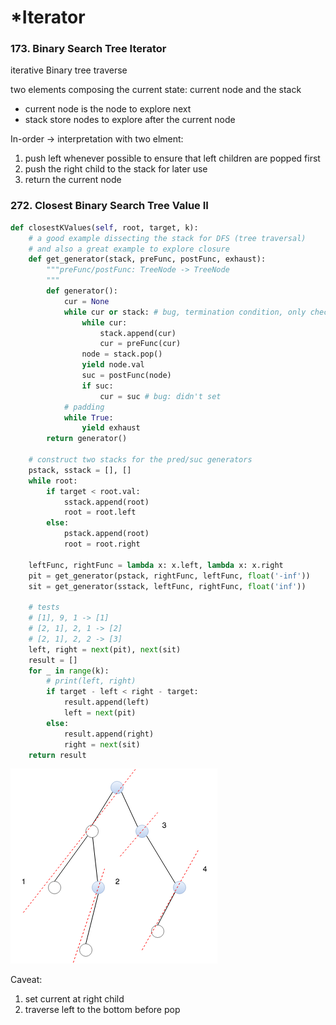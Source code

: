 # \*Iterator

### **173. Binary Search Tree Iterator**

iterative Binary tree traverse

two elements composing the current state: current node and the stack

* current node is the node to explore next
* stack store nodes to explore after the current node

In-order -&gt; interpretation with two elment:

1. push left whenever possible to ensure that left children are popped first
2. push the right child to the stack for later use
3. return the current node



### 272. Closest Binary Search Tree Value II

```python
def closestKValues(self, root, target, k):
    # a good example dissecting the stack for DFS (tree traversal)
    # and also a great example to explore closure
    def get_generator(stack, preFunc, postFunc, exhaust):
        """preFunc/postFunc: TreeNode -> TreeNode
        """
        def generator():
            cur = None
            while cur or stack: # bug, termination condition, only checked stack
                while cur:
                    stack.append(cur)
                    cur = preFunc(cur)                        
                node = stack.pop()
                yield node.val
                suc = postFunc(node)
                if suc:
                    cur = suc # bug: didn't set
            # padding
            while True:
                yield exhaust
        return generator()

    # construct two stacks for the pred/suc generators
    pstack, sstack = [], []
    while root:
        if target < root.val:
            sstack.append(root)
            root = root.left
        else:
            pstack.append(root)
            root = root.right

    leftFunc, rightFunc = lambda x: x.left, lambda x: x.right
    pit = get_generator(pstack, rightFunc, leftFunc, float('-inf'))
    sit = get_generator(sstack, leftFunc, rightFunc, float('inf'))

    # tests
    # [1], 9, 1 -> [1]
    # [2, 1], 2, 1 -> [2]
    # [2, 1], 2, 2 -> [3]
    left, right = next(pit), next(sit)
    result = []
    for _ in range(k):
        # print(left, right)
        if target - left < right - target:
            result.append(left)
            left = next(pit)
        else:
            result.append(right)
            right = next(sit)
    return result
```

![in-order traverse \(iterative\)](../../.gitbook/assets/tree_in-order_iter_traverse.png)

Caveat:

1. set current at right child
2. traverse left to the bottom before pop

